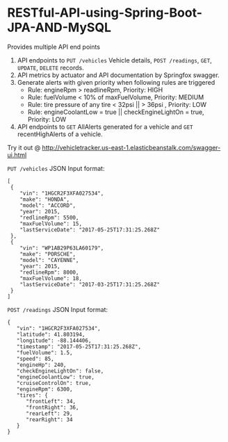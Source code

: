 # RESTful-API-using-Spring-Boot-JPA-AND-MySQL
Provides multiple API end points


1. API endpoints to `PUT /vehicles` Vehicle details, `POST /readings`, `GET`, `UPDATE`, `DELETE` records.
2. API metrics by actuator and API documentation by Springfox swagger.
3. Generate alerts with given priority when following rules are triggered
   * Rule: engineRpm > readlineRpm, Priority: HIGH
   * Rule: fuelVolume < 10% of maxFuelVolume, Priority: MEDIUM
   * Rule: tire pressure of any tire < 32psi || > 36psi , Priority: LOW
   * Rule: engineCoolantLow = true || checkEngineLightOn = true, Priority: LOW
4. API endpoints to `GET` AllAlerts generated for a vehicle and `GET` recentHighAlerts of a vehicle.

Try it out @ http://vehicletracker.us-east-1.elasticbeanstalk.com/swagger-ui.html 

`PUT /vehicles` JSON Input format:

````
[
 {
    "vin": "1HGCR2F3XFA027534",
    "make": "HONDA",
    "model": "ACCORD",
    "year": 2015,
    "redlineRpm": 5500,
    "maxFuelVolume": 15,
    "lastServiceDate": "2017-05-25T17:31:25.268Z"
 },
 {
    "vin": "WP1AB29P63LA60179",
    "make": "PORSCHE",
    "model": "CAYENNE",
    "year": 2015,
    "redlineRpm": 8000,
    "maxFuelVolume": 18,
    "lastServiceDate": "2017-03-25T17:31:25.268Z"
 }
]
````

`POST /readings` JSON Input format:

````
{
   "vin": "1HGCR2F3XFA027534",
   "latitude": 41.803194,
   "longitude": -88.144406,
   "timestamp": "2017-05-25T17:31:25.268Z",
   "fuelVolume": 1.5,
   "speed": 85,
   "engineHp": 240,
   "checkEngineLightOn": false,
   "engineCoolantLow": true,
   "cruiseControlOn": true,
   "engineRpm": 6300,
   "tires": {
      "frontLeft": 34,
      "frontRight": 36,
      "rearLeft": 29,
      "rearRight": 34
   }
}
````
